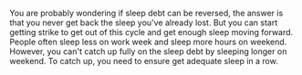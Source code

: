 You are probably wondering if sleep debt can be reversed, the answer is that you never get back the sleep you've already
lost. But you can start getting strike to get out of this cycle and get enough sleep moving forward. People often sleep 
less on work week and sleep more hours on weekend. However, you can't catch up fully on the sleep debt by sleeping longer
on weekend. To catch up, you need to ensure get adequate sleep in a row.